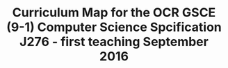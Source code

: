 ---
title: Curriculum Map for the OCR GSCE (9-1) Computer Science Spcification J276 - first teaching September 2016 
class_name: docs
full_width: trues
---